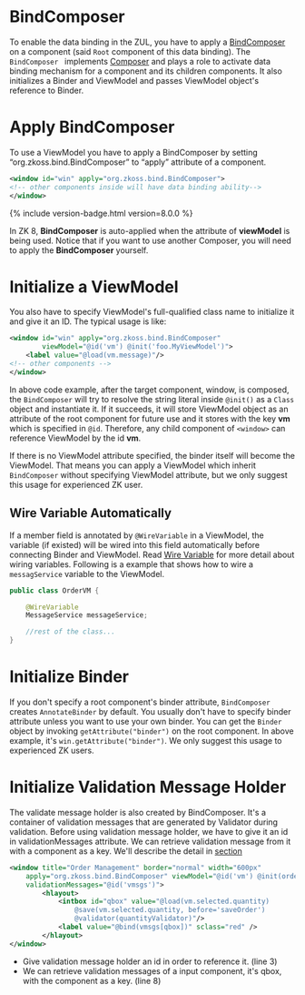 # BindComposer
To enable the data binding in the ZUL, you have to apply a [BindComposer](http://www.zkoss.org/javadoc/latest/zk/org/zkoss/bind/BindComposer.html) on a component (said `Root` component of this data binding). The `BindComposer ` implements [Composer](http://www.zkoss.org/javadoc/latest/zk/org/zkoss/zk/ui/util/Composer.html) and plays a role to activate data binding mechanism for a component and its children components. It also initializes a Binder and ViewModel and passes ViewModel object's reference to Binder.

Apply BindComposer
==================
To use a ViewModel you have to apply a BindComposer by setting “org.zkoss.bind.BindComposer” to “apply” attribute of a component.
```xml
<window id="win" apply="org.zkoss.bind.BindComposer">
<!-- other components inside will have data binding ability-->
</window>
```

{% include version-badge.html version=8.0.0 %}

In ZK 8, **BindComposer** is auto-applied when the attribute of **viewModel** is being used. Notice that if you want to use another Composer, you will need to apply the **BindComposer** yourself.

Initialize a ViewModel
======================
You also have to specify ViewModel's full-qualified class name to initialize it and give it an ID. The typical usage is like:
```xml
<window id="win" apply="org.zkoss.bind.BindComposer"
        viewModel="@id('vm') @init('foo.MyViewModel')">
    <label value="@load(vm.message)"/>
<!-- other components -->
</window>
```
In above code example, after the target component, window, is composed, the ` BindComposer ` will try to resolve the string literal inside `@init()` as a `Class` object and instantiate it. If it succeeds, it
will store ViewModel object as an attribute of the root component for future use and it stores with the key **vm** which is specified in `@id`. Therefore, any child component of `<window>` can reference ViewModel by the id **vm**.

If there is no ViewModel attribute specified, the binder itself will become the ViewModel. That means you can apply a ViewModel which inherit ` BindComposer ` without specifying ViewModel attribute, but we only suggest this usage for experienced ZK user.

Wire Variable Automatically
---------------------------
If a member field is annotated by `@WireVariable` in a ViewModel, the variable (if existed) will be wired into this field automatically before connecting Binder and ViewModel. Read [Wire Variable]({{site.baseurl}}/zk_dev_ref/mvc/wire_variables) for more detail
about wiring variables. Following is a example that shows how to wire a `messagService` variable to the ViewModel.
```java
public class OrderVM {

    @WireVariable
    MessageService messageService;

    //rest of the class...
}
```

Initialize Binder
=================
If you don't specify a root component's binder attribute, ` BindComposer ` creates ` AnnotateBinder ` by default. You usually don't have to specify binder attribute unless you want to use your own binder. You can get the ` Binder ` object by invoking `getAttribute("binder")` on the root component. In above example, it's ` win.getAttribute("binder") `. We only suggest this usage to experienced ZK users.

Initialize Validation Message Holder
====================================
The validate message holder is also created by BindComposer. It's a container of validation messages that are generated by Validator during validation. Before using validation message holder, we have to give it an id in validationMessages attribute. We can retrieve validation message from it with a component as a key. We'll describe the detail in [section](./validator)

```xml
<window title="Order Management" border="normal" width="600px"
    apply="org.zkoss.bind.BindComposer" viewModel="@id('vm') @init(orderVm)"
    validationMessages="@id('vmsgs')">
        <hlayout>
            <intbox id="qbox" value="@load(vm.selected.quantity)
                @save(vm.selected.quantity, before='saveOrder')
                @validator(quantityValidator)"/>
            <label value="@bind(vmsgs[qbox])" sclass="red" />
        </hlayout>
</window>
```

* Give validation message holder an id in order to reference it. (line 3)
* We can retrieve validation messages of a input component, it's qbox, with the component as a key. (line 8)
